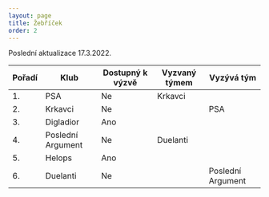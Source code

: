 ```yaml
---
layout: page
title: Žebříček
order: 2
---
```


Poslední aktualizace 17.3.2022.

| Pořadí | Klub              | Dostupný k výzvě | Vyzvaný týmem     | Vyzývá tým        |
| ------ | ----------------- | ---------------- | -------------     | ----------------- |
| 1.     | PSA               | Ne               | Krkavci           |                   |
| 2.     | Krkavci           | Ne               |                   | PSA               |
| 3.     | Digladior         | Ano              |                   |                   |
| 4.     | Poslední Argument | Ne               | Duelanti          |                   |
| 5.     | Helops            | Ano              |                   |                   |
| 6.     | Duelanti          | Ne               |                   | Poslední Argument |
